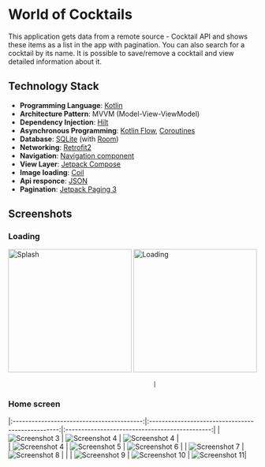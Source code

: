 # World of Cocktails

This application gets data from a remote source -  Cocktail API and shows these items as a list in the app with pagination. You can also search for a cocktail by its name.
It is possible to save/remove a cocktail and view detailed information about it.

## Technology Stack

- **Programming Language**: [Kotlin](https://kotlinlang.org/)
- **Architecture Pattern**: MVVM (Model-View-ViewModel)
- **Dependency Injection**: [Hilt](https://developer.android.com/training/dependency-injection/hilt-android)
- **Asynchronous Programming**: [Kotlin Flow](https://kotlinlang.org/docs/flow.html), [Coroutines](https://kotlinlang.org/docs/coroutines-overview.html)
- **Database**: [SQLite](https://www.sqlite.org/index.html) (with [Room](https://developer.android.com/training/data-storage/room))
- **Networking**: [Retrofit2](https://square.github.io/retrofit/)
- **Navigation**: [Navigation component](https://developer.android.com/develop/ui/compose/navigation)
- **View Layer**: [Jetpack Compose](https://developer.android.com/compose)
- **Image loading**: [Coil](https://coil-kt.github.io/coil/compose/)
- **Api responce**: [JSON](https://developer.mozilla.org/en-US/docs/Learn/JavaScript/Objects/JSON)
- **Pagination**: [Jetpack Paging 3](https://developer.android.com/topic/libraries/architecture/paging/v3-overview)


## Screenshots

### Loading

<p float="left">
  <img alt="Splash" src="screenshots/1.png" width="250">
  <img alt="Loading" src="screenshots/2.png" width="250">
</p>

                                             |
### Home screen


|:-----------------------------------------:|:-------------------------------------------------:|:----------------------------------------------:|
| ![Screenshot 3](screenshots/3.png)  | ![Screenshot 4](screenshots/4.png)         | ![Screenshot 4](screenshots/5.png)          |                                  
| ![Screenshot 4](screenshots/6.png)  | ![Screenshot 5](screenshots/7.png) | ![Screenshot 6](screenshots/8.png)      |
| ![Screenshot 7](screenshots/9.png)    | ![Screenshot 8](screenshots/10.png)      |                                                | 
| ![Screenshot 9](screenshots/11.png)      | ![Screenshot 10](screenshots/12.png)          | ![Screenshot 11](screenshots/13.png)|      
